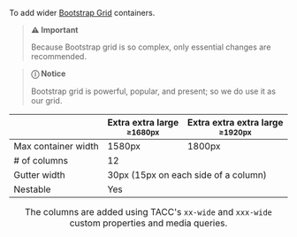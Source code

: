 To add wider [Bootstrap Grid](https://getbootstrap.com/docs/4.0/layout/grid/) containers.

> **⚠️ Important**
>
> Because Bootstrap grid is so complex, only essential changes are recommended.

> **ⓘ Notice**
>
> Bootstrap grid is powerful, popular, and present; so we do use it as our grid.

<table style="caption-side: bottom;">
  <caption>

  The columns are added using TACC's `xx-wide` and `xxx-wide` custom properties and media queries.

  <caption>
  <thead>
    <tr>
      <th></th>
      <th>Extra extra large <br>
        <small>≥1680px</small>
      </th>
      <th>Extra extra extra large <br>
        <small>≥1920px</small>
      </th>
    </tr>
  </thead>
  <tbody>
    <tr>
      <td>Max container width</td>
      <td>1580px</td>
      <td>1800px</td>
    </tr>
    <tr>
      <td># of columns</td>
      <td colspan="2">12</td>
    </tr>
    <tr>
      <td>Gutter width</td>
      <td colspan="2">30px (15px on each side of a column)</td>
    </tr>
    <tr>
      <td>Nestable</td>
      <td colspan="2">Yes</td>
    </tr>
  </tbody>
</table>

<script src="{{path '/assets/_utils/js/open-ext-links-in-new-window.js'}}" />
